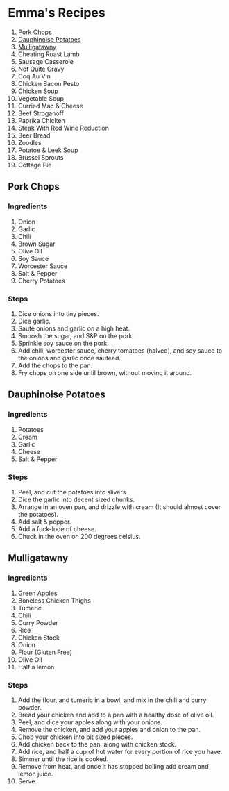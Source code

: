 # Emma's Recipes
1. [Pork Chops](#pork-chops)
2. [Dauphinoise Potatoes](#dauphinoise-potatoes)
3. [Mulligatawny](#mulligatawny)
4. Cheating Roast Lamb
5. Sausage Casserole
6. Not Quite Gravy
7. Coq Au Vin
8. Chicken Bacon Pesto
9. Chicken Soup
10. Vegetable Soup
11. Curried Mac &amp; Cheese
12. Beef Stroganoff
13. Paprika Chicken
14. Steak With Red Wine Reduction
15. Beer Bread
16. Zoodles
17. Potatoe &amp; Leek Soup
18. Brussel Sprouts
19. Cottage Pie

## Pork Chops

### Ingredients

1. Onion
2. Garlic
3. Chili
4. Brown Sugar
5. Olive Oil
6. Soy Sauce
7. Worcester Sauce
8. Salt &amp; Pepper
9. Cherry Potatoes

### Steps

1. Dice onions into tiny pieces.
2. Dice garlic.
3. Sautè onions and garlic on a high heat.
4. Smoosh the sugar, and S&P on the pork.
5. Sprinkle soy sauce on the pork.
6. Add chili, worcester sauce, cherry tomatoes (halved), and soy sauce to the onions and garlic once sauteed.
7. Add the chops to the pan.
8. Fry chops on one side until brown, without moving it around.

## Dauphinoise Potatoes

### Ingredients

1. Potatoes
2. Cream
3. Garlic
4. Cheese
5. Salt &amp; Pepper

### Steps

1. Peel, and cut the potatoes into slivers.
2. Dice the garlic into decent sized chunks.
3. Arrange in an oven pan, and drizzle with cream (It should almost cover the potatoes).
4. Add salt &amp; pepper.
5. Add a fuck-lode of cheese.
6. Chuck in the oven on 200 degrees celsius.

## Mulligatawny

### Ingredients

1. Green Apples
2. Boneless Chicken Thighs
3. Tumeric
4. Chili
5. Curry Powder
6. Rice
7. Chicken Stock
8. Onion
9. Flour (Gluten Free)
10. Olive Oil
11. Half a lemon

### Steps

1. Add the flour, and tumeric in a bowl, and mix in the chili and curry powder.
2. Bread your chicken and add to a pan with a healthy dose of olive oil.
3. Peel, and dice your apples along with your onions.
4. Remove the chicken, and add your apples and onion to the pan.
5. Chop your chicken into bit sized pieces.
6. Add chicken back to the pan, along with chicken stock.
7. Add rice, and half a cup of hot water for every portion of rice you have.
8. Simmer until the rice is cooked.
9. Remove from heat, and once it has stopped boiling add cream and lemon juice.
10. Serve.
